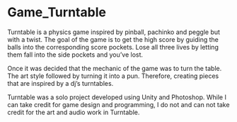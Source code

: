 # Game_Turntable
Turntable is a physics game inspired by pinball, pachinko and peggle but with a twist. The goal of the game is to get the high score by guiding the balls into the corresponding score pockets. Lose all three lives by letting them fall into the side pockets and you’ve lost.

Once it was decided that the mechanic of the game was to turn the table. The art style followed by turning it into a pun. Therefore, creating pieces that are inspired by a dj’s turntables.

Turntable was a solo project developed using Unity and Photoshop. While I can take credit for game design and programming, I do not and can not take credit for the art and audio work in Turntable.
